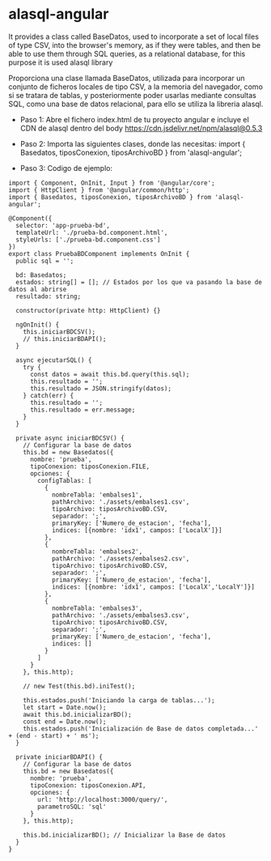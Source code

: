 # alasql-angular

It provides a class called BaseDatos, used to incorporate a set of local files of type CSV, into the browser's memory, as if they were tables, and then be able to use them through SQL queries, as a relational database, for this purpose it is used alasql library

Proporciona una clase llamada BaseDatos, utilizada para incorporar un conjunto de ficheros locales de tipo CSV, a la memoria del navegador, como si se tratara de tablas, y posteriormente poder usarlas mediante consultas SQL, como una base de datos relacional, para ello se utiliza la libreria alasql.

- Paso 1: Abre el fichero index.html de tu proyecto angular e incluye el CDN de alasql dentro del body https://cdn.jsdelivr.net/npm/alasql@0.5.3

- Paso 2: Importa las siguientes clases, donde las necesitas:
import { Basedatos, tiposConexion, tiposArchivoBD } from 'alasql-angular';

- Paso 3: Codigo de ejemplo:

```
import { Component, OnInit, Input } from '@angular/core';
import { HttpClient } from '@angular/common/http';
import { Basedatos, tiposConexion, tiposArchivoBD } from 'alasql-angular';

@Component({
  selector: 'app-prueba-bd',
  templateUrl: './prueba-bd.component.html',
  styleUrls: ['./prueba-bd.component.css']
})
export class PruebaBDComponent implements OnInit {
  public sql = '';

  bd: Basedatos;
  estados: string[] = []; // Estados por los que va pasando la base de datos al abrirse
  resultado: string;

  constructor(private http: HttpClient) {}

  ngOnInit() {
    this.iniciarBDCSV();
    // this.iniciarBDAPI();
  }

  async ejecutarSQL() {
    try {
      const datos = await this.bd.query(this.sql);
      this.resultado = '';
      this.resultado = JSON.stringify(datos);
    } catch(err) {
      this.resultado = '';
      this.resultado = err.message;
    }
  }

  private async iniciarBDCSV() {
    // Configurar la base de datos
    this.bd = new Basedatos({
      nombre: 'prueba',
      tipoConexion: tiposConexion.FILE,
      opciones: {
        configTablas: [
          {
            nombreTabla: 'embalses1',
            pathArchivo: './assets/embalses1.csv',
            tipoArchivo: tiposArchivoBD.CSV,
            separador: ';',
            primaryKey: ['Numero_de_estacion', 'fecha'],
            indices: [{nombre: 'idx1', campos: ['LocalX']}]
          },
          {
            nombreTabla: 'embalses2',
            pathArchivo: './assets/embalses2.csv',
            tipoArchivo: tiposArchivoBD.CSV,
            separador: ';',
            primaryKey: ['Numero_de_estacion', 'fecha'],
            indices: [{nombre: 'idx1', campos: ['LocalX','LocalY']}]
          },
          {
            nombreTabla: 'embalses3',
            pathArchivo: './assets/embalses3.csv',
            tipoArchivo: tiposArchivoBD.CSV,
            separador: ';',
            primaryKey: ['Numero_de_estacion', 'fecha'],
            indices: []
          }
        ]
      }
    }, this.http);

    // new Test(this.bd).iniTest();

    this.estados.push('Iniciando la carga de tablas...');
    let start = Date.now();
    await this.bd.inicializarBD();
    const end = Date.now();
    this.estados.push('Inicialización de Base de datos completada...' + (end - start) + ' ms');
  }

  private iniciarBDAPI() {
    // Configurar la base de datos
    this.bd = new Basedatos({
      nombre: 'prueba',
      tipoConexion: tiposConexion.API,
      opciones: {
        url: 'http://localhost:3000/query/',
        parametroSQL: 'sql'
      }
    }, this.http);

    this.bd.inicializarBD(); // Inicializar la Base de datos
  }
}
```